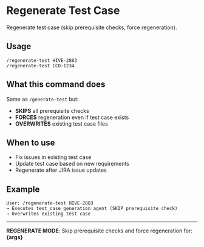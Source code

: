 # Regenerate Test Case

Regenerate test case (skip prerequisite checks, force regeneration).

## Usage
```
/regenerate-test HIVE-2883
/regenerate-test CCO-1234
```

## What this command does

Same as `/generate-test` but:
- **SKIPS** all prerequisite checks
- **FORCES** regeneration even if test case exists
- **OVERWRITES** existing test case files

## When to use
- Fix issues in existing test case
- Update test case based on new requirements
- Regenerate after JIRA issue updates

## Example
```
User: /regenerate-test HIVE-2883
→ Executes test_case_generation agent (SKIP prerequisite check)
→ Overwrites existing test case
```

---

**REGENERATE MODE**: Skip prerequisite checks and force regeneration for: **{args}**
